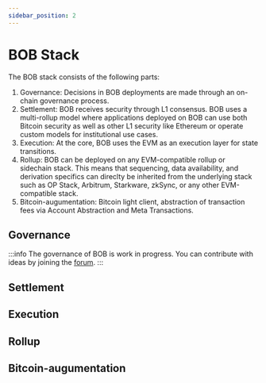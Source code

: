 ```yaml
---
sidebar_position: 2
---
```

# BOB Stack

The BOB stack consists of the following parts:

1. Governance: Decisions in BOB deployments are made through an on-chain governance process.
2. Settlement: BOB receives security through L1 consensus. BOB uses a multi-rollup model where applications deployed on BOB can use both Bitcoin security as well as other L1 security like Ethereum or operate custom models for institutional use cases.
3. Execution: At the core, BOB uses the EVM as an execution layer for state transitions.
4. Rollup: BOB can be deployed on any EVM-compatible rollup or sidechain stack. This means that sequencing, data availability, and derivation specifics can direclty be inherited from the underlying stack such as OP Stack, Arbitrum, Starkware, zkSync, or any other EVM-compatible stack.
5. Bitcoin-augumentation: Bitcoin light client, abstraction of transaction fees via Account Abstraction and Meta Transactions.

## Governance

:::info
The governance of BOB is work in progress. You can contribute with ideas by joining the [forum](https://forum.gobob.xyz).
:::

## Settlement

## Execution

## Rollup

## Bitcoin-augumentation